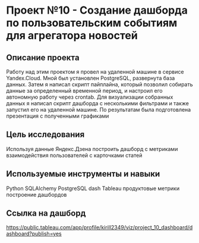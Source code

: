 # Проект №10 - Создание дашборда по пользовательским событиям для агрегатора новостей

## Описание проекта
Работу над этим проектом я провел на удаленной машине в сервисе Yandex.Cloud. Мной был установлен PostgreSQL, развернута база данных. Затем я написал скрипт пайплайна, который позволил собирать данные за определенный временной период, и настроил его автономную работу через crontab. Для визуализации собранных данных я написал скрипт дашборда с несколькими фильтрами и также запустил его на удаленной машине. По результатам была подготовлена презентация с полученными графиками

## Цель исследования 
Используя данные Яндекс.Дзена построить дашборд с метриками взаимодействия пользователей с карточками статей

## Используемые инструменты и навыки
Python
SQLAlchemy
PostgreSQL
dash
Tableau
продуктовые метрики
построение дашбордов

## Ссылка на дашборд

https://public.tableau.com/app/profile/kirill2349/viz/project_10_dashboard/dashboard?publish=yes

